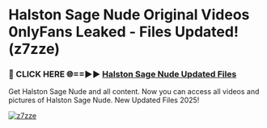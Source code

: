 # Halston Sage Nude Original Videos 0nlyFans Leaked - Files Updated! (z7zze)

<h3>🔴 CLICK HERE 🌐==►► <a href="https://tinyurl.com/5h6xmrr3" rel="nofollow">Halston Sage Nude Updated Files</a></h3>

Get Halston Sage Nude and all content. Now you can access all videos and pictures of Halston Sage Nude. New Updated Files 2025!

[![z7zze](https://i.imgur.com/KVD873Z.gif)](https://tinyurl.com/5h6xmrr3)
